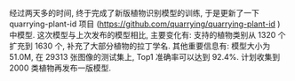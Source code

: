 经过两天多的时间, 终于完成了新版植物识别模型的训练, 于是更新了一下 quarrying-plant-id 项目 (https://github.com/quarrying/quarrying-plant-id ) 中模型. 这次模型与上次发布的模型相比, 主要变化有: 支持的植物类别从 1320 个扩充到 1630 个, 补充了大部分植物的拉丁学名. 其他重要信息有: 模型大小为 51.0M, 在 29313 张图像的测试集上, Top1 准确率可以达到 92.4%. 计划收集到 2000 类植物再发布一版模型.